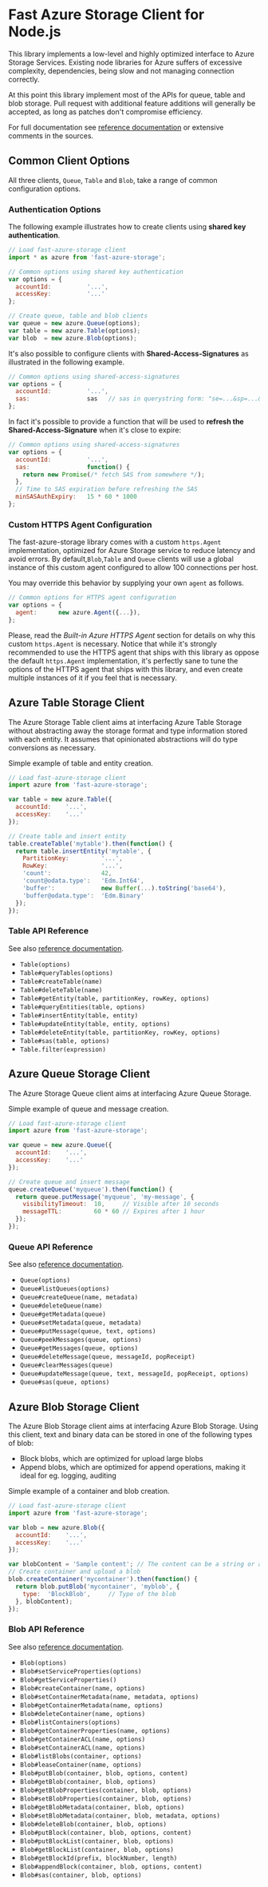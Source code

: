 Fast Azure Storage Client for Node.js
=====================================

This library implements a low-level and highly optimized interface to Azure
Storage Services. Existing node libraries for Azure suffers of excessive
complexity, dependencies, being slow and not managing connection correctly.

At this point this library implement most of the APIs for queue, table and blob
storage. Pull request with additional feature additions will generally be
accepted, as long as patches don't compromise efficiency.

For full documentation see
[reference documentation](https://taskcluster.github.io/fast-azure-storage/)
or extensive comments in the sources.


Common Client Options
---------------------
All three clients, `Queue`, `Table` and `Blob`, take a range of common configuration options.

### Authentication Options
The following example illustrates how to create clients using
**shared key authentication**.
```js
// Load fast-azure-storage client
import * as azure from 'fast-azure-storage';

// Common options using shared key authentication
var options = {
  accountId:          '...',
  accessKey:          '...'
};

// Create queue, table and blob clients
var queue = new azure.Queue(options);
var table = new azure.Table(options);
var blob  = new azure.Blob(options);
```

It's also possible to configure clients with **Shared-Access-Signatures** as
illustrated in the following example.
```js
// Common options using shared-access-signatures
var options = {
  accountId:          '...',
  sas:                sas   // sas in querystring form: "se=...&sp=...&sig=..."
};
```

In fact it's possible to provide a function that will be used to
**refresh the Shared-Access-Signature** when it's close to expire:
```js
// Common options using shared-access-signatures
var options = {
  accountId:          '...',
  sas:                function() {
    return new Promise(/* fetch SAS from somewhere */);
  },
  // Time to SAS expiration before refreshing the SAS
  minSASAuthExpiry:   15 * 60 * 1000
};
```

### Custom HTTPS Agent Configuration
The fast-azure-storage library comes with a custom `https.Agent` implementation,
optimized for Azure Storage service to reduce latency and avoid errors.
By default,`Blob`,`Table` and `Queue` clients will use a global instance of this
custom agent configured to allow 100 connections per host.

You may override this behavior by supplying your own `agent` as follows.
```js
// Common options for HTTPS agent configuration
var options = {
  agent:      new azure.Agent({...}),
};
```

Please, read the _Built-in Azure HTTPS Agent_ section for details on why this
custom `https.Agent` is necessary. Notice that while it's strongly recommended
to use the HTTPS agent that ships with this library as oppose the default
`https.Agent` implementation, it's perfectly sane to tune the options of the
HTTPS agent that ships with this library, and even create multiple instances of
it if you feel that is necessary.


Azure Table Storage Client
--------------------------
The Azure Storage Table client aims at interfacing Azure Table Storage without
abstracting away the storage format and type information stored with each
entity. It assumes that opinionated abstractions will do type conversions as
necessary.

Simple example of table and entity creation.
```js
// Load fast-azure-storage client
import azure from 'fast-azure-storage';

var table = new azure.Table({
  accountId:    '...',
  accessKey:    '...'
});

// Create table and insert entity
table.createTable('mytable').then(function() {
  return table.insertEntity('mytable', {
    PartitionKey:         '...',
    RowKey:               '...',
    'count':              42,
    'count@odata.type':   'Edm.Int64',
    'buffer':             new Buffer(...).toString('base64'),
    'buffer@odata.type':  'Edm.Binary'
  });
});
```

### Table API Reference

See also [reference documentation](https://taskcluster.github.io/fast-azure-storage/).

 * `Table(options)`
 * `Table#queryTables(options)`
 * `Table#createTable(name)`
 * `Table#deleteTable(name)`
 * `Table#getEntity(table, partitionKey, rowKey, options)`
 * `Table#queryEntities(table, options)`
 * `Table#insertEntity(table, entity)`
 * `Table#updateEntity(table, entity, options)`
 * `Table#deleteEntity(table, partitionKey, rowKey, options)`
 * `Table#sas(table, options)`
 * `Table.filter(expression)`


Azure Queue Storage Client
--------------------------
The Azure Storage Queue client aims at interfacing Azure Queue Storage.

Simple example of queue and message creation.
```js
// Load fast-azure-storage client
import azure from 'fast-azure-storage';

var queue = new azure.Queue({
  accountId:    '...',
  accessKey:    '...'
});

// Create queue and insert message
queue.createQueue('myqueue').then(function() {
  return queue.putMessage('myqueue', 'my-message', {
    visibilityTimeout:  10,     // Visible after 10 seconds
    messageTTL:         60 * 60 // Expires after 1 hour
  });
});
```

### Queue API Reference

See also [reference documentation](https://taskcluster.github.io/fast-azure-storage/).

 * `Queue(options)`
 * `Queue#listQueues(options)`
 * `Queue#createQueue(name, metadata)`
 * `Queue#deleteQueue(name)`
 * `Queue#getMetadata(queue)`
 * `Queue#setMetadata(queue, metadata)`
 * `Queue#putMessage(queue, text, options)`
 * `Queue#peekMessages(queue, options)`
 * `Queue#getMessages(queue, options)`
 * `Queue#deleteMessage(queue, messageId, popReceipt)`
 * `Queue#clearMessages(queue)`
 * `Queue#updateMessage(queue, text, messageId, popReceipt, options)`
 * `Queue#sas(queue, options)`

Azure Blob Storage Client
--------------------------
The Azure Blob Storage client aims at interfacing Azure Blob Storage.
Using this client, text and binary data can be stored in one of the following types
of blob:
* Block blobs, which are optimized for upload large blobs
* Append blobs, which are optimized for append operations, making it ideal for
eg. logging, auditing

Simple example of a container and blob creation.
```js
// Load fast-azure-storage client
import azure from 'fast-azure-storage';

var blob = new azure.Blob({
  accountId:    '...',
  accessKey:    '...'
});

var blobContent = 'Sample content'; // The content can be a string or a Buffer
// Create container and upload a blob
blob.createContainer('mycontainer').then(function() {
  return blob.putBlob('mycontainer', 'myblob', {
    type:  'BlockBlob',     // Type of the blob
  }, blobContent);
});
```

### Blob API Reference

See also [reference documentation](https://taskcluster.github.io/fast-azure-storage/).

 * `Blob(options)`
 * `Blob#setServiceProperties(options)`
 * `Blob#getServiceProperties()`
 * `Blob#createContainer(name, options)`
 * `Blob#setContainerMetadata(name, metadata, options)`
 * `Blob#getContainerMetadata(name, options)`
 * `Blob#deleteContainer(name, options)`
 * `Blob#listContainers(options)`
 * `Blob#getContainerProperties(name, options)`
 * `Blob#getContainerACL(name, options)`
 * `Blob#setContainerACL(name, options)`
 * `Blob#listBlobs(container, options)`
 * `Blob#leaseContainer(name, options)`
 * `Blob#putBlob(container, blob, options, content)`
 * `Blob#getBlob(container, blob, options)`
 * `Blob#getBlobProperties(container, blob, options)`
 * `Blob#setBlobProperties(container, blob, options)`
 * `Blob#getBlobMetadata(container, blob, options)`
 * `Blob#setBlobMetadata(container, blob, metadata, options)`
 * `Blob#deleteBlob(container, blob, options)`
 * `Blob#putBlock(container, blob, options, content)`
 * `Blob#putBlockList(container, blob, options)`
 * `Blob#getBlockList(container, blob, options)`
 * `Blob#getBlockId(prefix, blockNumber, length)`
 * `Blob#appendBlock(container, blob, options, content)`
 * `Blob#sas(container, blob, options)`
